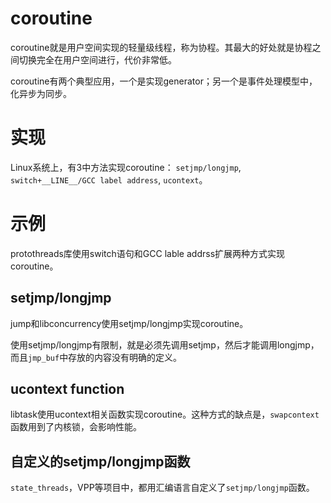 # coroutine
  coroutine就是用户空间实现的轻量级线程，称为协程。其最大的好处就是协程之间切换完全在用户空间进行，代价非常低。

  coroutine有两个典型应用，一个是实现generator；另一个是事件处理模型中，化异步为同步。

# 实现

  Linux系统上，有3中方法实现coroutine： `setjmp/longjmp`, `switch+__LINE__/GCC label address`, `ucontext`。

# 示例

  protothreads库使用switch语句和GCC lable addrss扩展两种方式实现coroutine。

## setjmp/longjmp

  jump和libconcurrency使用setjmp/longjmp实现coroutine。

  使用setjmp/longjmp有限制，就是必须先调用setjmp，然后才能调用longjmp，而且`jmp_buf`中存放的内容没有明确的定义。

## ucontext function
  libtask使用ucontext相关函数实现coroutine。这种方式的缺点是，`swapcontext`函数用到了内核锁，会影响性能。

## 自定义的setjmp/longjmp函数
  `state_threads`，VPP等项目中，都用汇编语言自定义了`setjmp/longjmp`函数。

